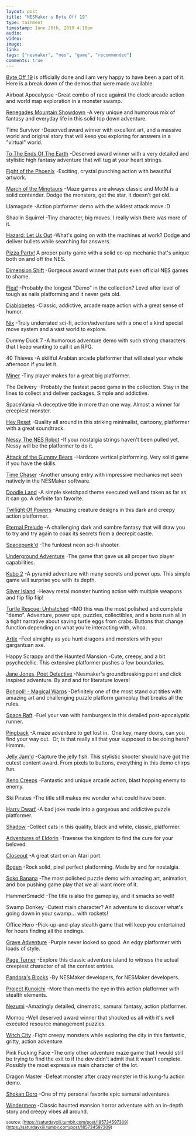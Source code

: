 ```yaml
---
layout: post
title: "NESMaker s Byte Off 19"
type: tainment
timestamp: June 20th, 2019 4:10pm
audio: 
video: 
image: 
link: 
tags: ["nesmaker", "nes", "game", "recommended"]
comments: true
---
```

[Byte Off 19](http://arcade.thenew8bitheroes.com) is officially done and I am very happy to have been a part of it.  Here is a break down of the demos that were made available.


Airboat Apocalypse
-Great combo of race against the clock arcade action and world map exploration in a monster swamp.

[Renegades Mountain Showdown](http://nesmakers.com/viewtopic.php?f=52&amp;t=2369)
-A very unique and humorous mix of fantasy and everyday life in this solid top down adventure.

Time Survivor
-Deserved award winner with excellent art, and a massive world and original story that will keep you exploring for answers in a "virtual" world.

[To The Ends Of The Earth](http://nesmakers.com/viewtopic.php?f=52&amp;t=2355)
-Deserved award winner with a very detailed and stylistic high fantasy adventure that will tug at your heart strings. 

[Fight of the Phoenix](http://nesmakers.com/viewtopic.php?f=52&amp;t=2250)
-Exciting, crystal punching action with beautiful artwork.

[March of the Minotaurs](http://nesmakers.com/viewtopic.php?f=52&amp;t=2341)
-Maze games are always classic and MotM is a solid contender. Dodge the monsters, get the star, it doesn't get old.

Llamagade
-Action platformer demo with the wildest attack move :D

Shaolin Squirrel 
-Tiny character, big moves. I really wish there was more of it.

[Hazard: Let Us Out](http://nesmakers.com/viewtopic.php?f=52&amp;t=2344)
-What's going on with the machines at work? Dodge and deliver bullets while searching for answers.

[Pizza Party!](http://nesmakers.com/viewtopic.php?f=52&amp;t=2326)
A proper party game with a solid co-op mechanic that's unique both on and off the NES.

[Dimension Shift](http://nesmakers.com/viewtopic.php?f=52&amp;t=2332)
-Gorgeous award winner that puts even official NES games to shame.

[Flea!](http://nesmakers.com/viewtopic.php?f=52&amp;t=2192)
-Probably the longest "Demo" in the collection? Level after level of tough as nails platforming and it never gets old.

[Diablobetes](http://nesmakers.com/viewtopic.php?f=51&amp;t=2050)
-Classic, addictive, arcade maze action with a great sense of humor.

[Nix](http://nesmakers.com/viewtopic.php?f=52&amp;t=2331)
-Truly underrated sci-fi, action/adventure with a one of a kind special move system and a vast world to explore. 

Dummy Duck 7
-A humorous adventure demo with such strong characters that I keep wanting to call it an RPG.

40 Thieves
-A skillful Arabian arcade platformer that will steal your whole afternoon if you let it.

[Miner](http://nesmakers.com/viewtopic.php?f=52&amp;t=2337)
-Tiny player makes for a great big platformer.

The Delivery
-Probably the fastest paced game in the collection. Stay in the lines to collect and deliver packages. Simple and addictive.

SpaceVania
-A deceptive title in more than one way. Almost a winner for creepiest monster.

[Hey Reset](http://nesmakers.com/viewtopic.php?f=52&amp;t=2268)
-Quality all around in this striking minimalist, cartoony, platformer with a great soundtrack.

[Nessy The NES Robot](http://nesmakers.com/viewtopic.php?f=52&amp;t=2451)
-If your nostalgia strings haven't been pulled yet, Nessy will be the platformer to do it.

[Attack of the Gummy Bears](http://nesmakers.com/viewtopic.php?f=52&amp;t=2350)
-Hardcore vertical platforming. Very solid game if you have the skills.

[Time Chaser](http://nesmakers.com/viewtopic.php?f=51&amp;t=1808)
-Another unsung entry with impressive mechanics not seen natively in the NESMaker software.

[Doodle Land](http://nesmakers.com/viewtopic.php?f=52&amp;t=2333)
-A simple sketchpad theme executed well and taken as far as it can go. A definite fan favorite.

[Twilight Of Powers](http://nesmakers.com/viewtopic.php?f=52&amp;t=2422)
-Amazing creature designs in this dark and creepy action platformer.

[Eternal Prelude](http://nesmakers.com/viewtopic.php?f=51&amp;t=2372)
-A challenging dark and sombre fantasy that will draw you to try and try again to coax its secrets from a decrepit castle.

[Spacepunk'd](http://nesmakers.com/viewtopic.php?f=52&amp;t=2375)
-The funkiest neon sci-fi shooter.

[Underground Adventure](http://nesmakers.com/viewtopic.php?f=52&amp;t=2386)
-The game that gave us all proper two player capabilities.

[Kubo 2](http://nesmakers.com/viewtopic.php?f=52&amp;t=2377)
-A pyramid adventure with many secrets and power ups. This simple game will surprise you with its depth.

[Silver Island](http://nesmakers.com/viewtopic.php?f=52&amp;t=2318)
-Heavy metal monster hunting action with multiple weapons and flip flip flip!

[Turtle Rescue: Unhatched](http://nesmakers.com/viewtopic.php?f=52&amp;t=2419)
-IMO this was the most polished and complete "demo". Adventure, power ups, puzzles, collectibles, and a boss rush all in a tight narrative about saving turtle eggs from crabs. Buttons that change function depending on what you're interacting with, whoa.

[Artix](http://nesmakers.com/viewtopic.php?f=52&amp;t=2408)
-Feel almighty as you hunt dragons and monsters with your gargantuan axe.

Happy Scrappy and the Haunted Mansion
-Cute, creepy, and a bit psychedellic. This extensive platformer pushes a few boundaries. 

[Jane Jones, Poet Detective](http://nesmakers.com/viewtopic.php?f=51&amp;t=2031)
-Nesmaker's groundbreaking point and click inspired adventure. By and and for literature lovers!

[Bohpoli! - Magical Warps](http://nesmakers.com/viewtopic.php?f=52&amp;t=2387)
-Definitely one of the most stand out titles with amazing art and challenging puzzle platform gameplay that breaks all the rules.

[Space Raft](http://nesmakers.com/viewtopic.php?f=52&amp;t=2358)
-Fuel your van with hamburgers in this detailed post-apocalyptic runner.

[Pingback](http://nesmakers.com/viewtopic.php?f=52&amp;t=2385)
-A maze adventure to get lost in.  One key, many doors, can you find your way out.  Or, is that really all that your supposed to be doing here? Hmmm.

[Jelly Jam'd](http://nesmakers.com/viewtopic.php?f=52&amp;t=2445)
-Capture the jelly fish. This stylistic shooter should have got the cutest content award. From pixels to buttons, everything in this demo chirps fun.

[Xeno Creeps](http://nesmakers.com/viewtopic.php?f=52&amp;t=2388)
-Fantastic and unique arcade action, blast hopping enemy to enemy.

Ski Pirates
-The title still makes me wonder what could have been.

[Harry Dwarf](http://nesmakers.com/viewtopic.php?f=52&amp;t=2389)
-A bad joke made into a gorgeous and addictive puzzle platformer.

[Shadow](http://nesmakers.com/viewtopic.php?f=52&amp;t=2394)
-Collect cats in this quality, black and white, classic, platformer.

[Adventures of Eldorin](http://nesmakers.com/viewtopic.php?f=52&amp;t=2410)
-Traverse the kingdom to find the cure for your beloved.

[Closeout](http://nesmakers.com/viewtopic.php?f=51&amp;t=2010)
-A great start on an Atari port.

[Bogen](http://nesmakers.com/viewtopic.php?f=52&amp;t=2393)
-Rock solid, pixel perfect platforming. Made by and for nostalgia.

[Soko Banana](http://nesmakers.com/viewtopic.php?f=52&amp;t=2401)
-The most polished puzzle demo with amazing art, animation, and box pushing game play that we all want more of it.

HammerSmack!
-The title is also the gameplay, and it smacks so well!

Swamp Donkey
-Cutest main character? An adventure to discover what's going down in your swamp&hellip; with rockets!

Office Hero
-Pick-up-and-play stealth game that will keep you entertained for hours finding all the endings.

[Grave Adventure](http://nesmakers.com/viewtopic.php?f=52&amp;t=2414)
-Purple never looked so good. An edgy platformer with loads of style.

[Page Turner](http://nesmakers.com/viewtopic.php?f=52&amp;t=2391)
-Explore this classic adventure island to witness the actual creepiest character of all the contest entries.

[Pandora's Blocks](http://nesmakers.com/viewtopic.php?f=52&amp;t=2392)
-By NESMaker developers, for NESMaker developers.

[Project Kunoichi](http://nesmakers.com/viewtopic.php?f=51&amp;t=2396)
-More than meets the eye in this action platformer with stealth elements.

[Nezumi](http://nesmakers.com/viewtopic.php?f=52&amp;t=2400)
-Amazingly detailed, cinematic, samurai fantasy, action platformer.

Momoc
-Well deserved award winner that shocked us all with it's well executed resource management puzzles.

[Witch City](http://nesmakers.com/viewtopic.php?f=52&amp;t=2404)
-Fight creepy monsters while exploring the city in this fantastic, gritty, action adventure.

Pink Fucking Face
-The only other adventure maze game that I would still be trying to find the exit to if the dev didn't admit that it wasn't complete. Possibly the most expressive main character of the lot.

Dragon Master
-Defeat monster after crazy monster in this kung-fu action demo.

[Shokan Doro](http://nesmakers.com/viewtopic.php?f=51&amp;t=2397)
-One of my personal favorite epic samurai adventures.

[Windermere](http://nesmakers.com/viewtopic.php?f=52&amp;t=2395)
-Classic haunted mansion horror adventure with an in-depth story and creepy vibes all around.

<small>source: [https://saturdayxiii.tumblr.com/post/185734597309](https://saturdayxiii.tumblr.com/post/185734597309)</small>